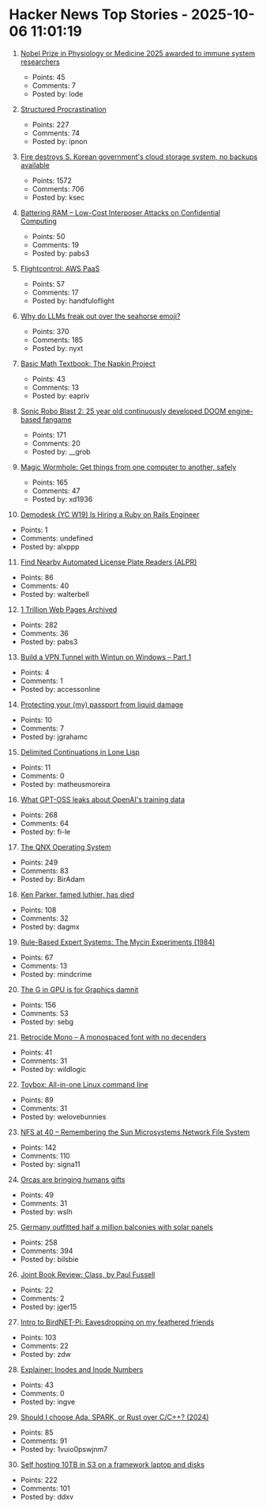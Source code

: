 # Hacker News Top Stories - 2025-10-06 11:01:19

1. [Nobel Prize in Physiology or Medicine 2025 awarded to immune system researchers](https://www.nobelprize.org/prizes/medicine/2025/press-release/)
   - Points: 45
   - Comments: 7
   - Posted by: lode

2. [Structured Procrastination](https://structuredprocrastination.com)
   - Points: 227
   - Comments: 74
   - Posted by: ipnon

3. [Fire destroys S. Korean government's cloud storage system, no backups available](https://koreajoongangdaily.joins.com/news/2025-10-01/national/socialAffairs/NIRS-fire-destroys-governments-cloud-storage-system-no-backups-available/2412936)
   - Points: 1572
   - Comments: 706
   - Posted by: ksec

4. [Battering RAM – Low-Cost Interposer Attacks on Confidential Computing](https://batteringram.eu/)
   - Points: 50
   - Comments: 19
   - Posted by: pabs3

5. [Flightcontrol: AWS PaaS](https://www.flightcontrol.dev/)
   - Points: 57
   - Comments: 17
   - Posted by: handfuloflight

6. [Why do LLMs freak out over the seahorse emoji?](https://vgel.me/posts/seahorse/)
   - Points: 370
   - Comments: 185
   - Posted by: nyxt

7. [Basic Math Textbook: The Napkin Project](https://web.evanchen.cc/napkin.html)
   - Points: 43
   - Comments: 13
   - Posted by: eapriv

8. [Sonic Robo Blast 2: 25 year old continuously developed DOOM engine-based fangame](https://www.srb2.org/)
   - Points: 171
   - Comments: 20
   - Posted by: __grob

9. [Magic Wormhole: Get things from one computer to another, safely](https://magic-wormhole.readthedocs.io/en/latest/welcome.html)
   - Points: 165
   - Comments: 47
   - Posted by: xd1936

10. [Demodesk (YC W19) Is Hiring a Ruby on Rails Engineer](https://demodesk.com/careers)
   - Points: 1
   - Comments: undefined
   - Posted by: alxppp

11. [Find Nearby Automated License Plate Readers (ALPR)](https://deflock.me/)
   - Points: 86
   - Comments: 40
   - Posted by: walterbell

12. [1 Trillion Web Pages Archived](https://blog.archive.org/trillion/)
   - Points: 282
   - Comments: 36
   - Posted by: pabs3

13. [Build a VPN Tunnel with Wintun on Windows – Part 1](https://0xmm.in/posts/peer-to-peer-windows-part1/)
   - Points: 4
   - Comments: 1
   - Posted by: accessonline

14. [Protecting your (my) passport from liquid damage](https://blog.jgc.org/2025/10/protecting-your-my-passport-from-liquid.html)
   - Points: 10
   - Comments: 7
   - Posted by: jgrahamc

15. [Delimited Continuations in Lone Lisp](https://www.matheusmoreira.com/articles/delimited-continuations-in-lone-lisp)
   - Points: 11
   - Comments: 0
   - Posted by: matheusmoreira

16. [What GPT-OSS leaks about OpenAI's training data](https://fi-le.net/oss/)
   - Points: 268
   - Comments: 64
   - Posted by: fi-le

17. [The QNX Operating System](https://www.abortretry.fail/p/the-qnx-operating-system)
   - Points: 249
   - Comments: 83
   - Posted by: BirAdam

18. [Ken Parker, famed luthier, has died](https://kenparkerarchtops.com)
   - Points: 108
   - Comments: 32
   - Posted by: dagmx

19. [Rule-Based Expert Systems: The Mycin Experiments (1984)](https://www.shortliffe.net/Buchanan-Shortliffe-1984/MYCIN%20Book.htm)
   - Points: 67
   - Comments: 13
   - Posted by: mindcrime

20. [The G in GPU is for Graphics damnit](https://ut21.github.io/blog/triton.html)
   - Points: 156
   - Comments: 53
   - Posted by: sebg

21. [Retrocide Mono – A monospaced font with no decenders](https://geonot.github.io/retrocide-mono/)
   - Points: 41
   - Comments: 31
   - Posted by: wildlogic

22. [Toybox: All-in-one Linux command line](https://github.com/landley/toybox)
   - Points: 89
   - Comments: 31
   - Posted by: welovebunnies

23. [NFS at 40 – Remembering the Sun Microsystems Network File System](https://nfs40.online/)
   - Points: 142
   - Comments: 110
   - Posted by: signa11

24. [Orcas are bringing humans gifts](https://www.newscientist.com/article/2486216-orcas-are-bringing-humans-gifts-what-does-it-mean/)
   - Points: 49
   - Comments: 31
   - Posted by: wslh

25. [Germany outfitted half a million balconies with solar panels](https://grist.org/buildings/how-germany-outfitted-half-a-million-balconies-with-solar-panels/)
   - Points: 258
   - Comments: 394
   - Posted by: bilsbie

26. [Joint Book Review: Class, by Paul Fussell](https://www.thepsmiths.com/p/joint-review-class-by-paul-fussell)
   - Points: 22
   - Comments: 2
   - Posted by: jger15

27. [Intro to BirdNET-Pi: Eavesdropping on my feathered friends](https://hannahilea.com/blog/birdnet-intro/)
   - Points: 103
   - Comments: 22
   - Posted by: zdw

28. [Explainer: Inodes and Inode Numbers](https://eclecticlight.co/2025/10/04/explainer-inodes-and-inode-numbers/)
   - Points: 43
   - Comments: 0
   - Posted by: ingve

29. [Should I choose Ada, SPARK, or Rust over C/C++? (2024)](https://blog.adacore.com/should-i-choose-ada-spark-or-rust-over-c-c)
   - Points: 85
   - Comments: 91
   - Posted by: 1vuio0pswjnm7

30. [Self hosting 10TB in S3 on a framework laptop and disks](https://jamesoclaire.com/2025/10/05/self-hosting-10tb-in-s3-on-a-framework-laptop-disks/)
   - Points: 222
   - Comments: 101
   - Posted by: ddxv

